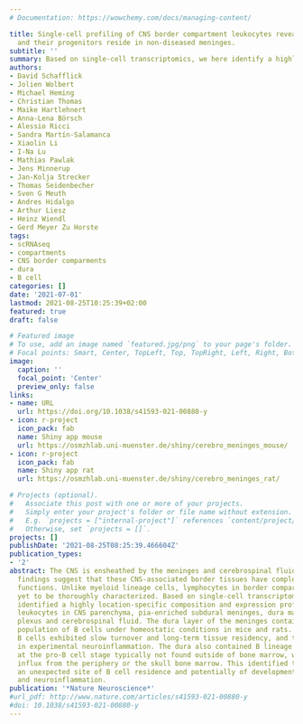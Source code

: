 ```yaml
---
# Documentation: https://wowchemy.com/docs/managing-content/

title: Single-cell profiling of CNS border compartment leukocytes reveals that B cells
  and their progenitors reside in non-diseased meninges.
subtitle: ''
summary: Based on single-cell transcriptomics, we here identify a highly location-specific composition and expression profile of tissue-resident leukocytes in CNS border compartments featuring B cells and their progenitors in the dura as an unexpected site of B cell residence.
authors:
- David Schafflick
- Jolien Wolbert
- Michael Heming
- Christian Thomas
- Maike Hartlehnert
- Anna-Lena Börsch
- Alessio Ricci
- Sandra Martín-Salamanca
- Xiaolin Li
- I-Na Lu
- Mathias Pawlak
- Jens Minnerup
- Jan-Kolja Strecker
- Thomas Seidenbecher
- Sven G Meuth
- Andres Hidalgo
- Arthur Liesz
- Heinz Wiendl
- Gerd Meyer Zu Horste
tags: 
- scRNAseq
- compartments
- CNS border comparments
- dura
- B cell
categories: []
date: '2021-07-01'
lastmod: 2021-08-25T10:25:39+02:00
featured: true
draft: false

# Featured image
# To use, add an image named `featured.jpg/png` to your page's folder.
# Focal points: Smart, Center, TopLeft, Top, TopRight, Left, Right, BottomLeft, Bottom, BottomRight.
image:
  caption: ''
  focal_point: 'Center'
  preview_only: false
links:
- name: URL
  url: https://doi.org/10.1038/s41593-021-00880-y
- icon: r-project
  icon_pack: fab
  name: Shiny app mouse
  url: https://osmzhlab.uni-muenster.de/shiny/cerebro_meninges_mouse/
- icon: r-project
  icon_pack: fab
  name: Shiny app rat
  url: https://osmzhlab.uni-muenster.de/shiny/cerebro_meninges_rat/

# Projects (optional).
#   Associate this post with one or more of your projects.
#   Simply enter your project's folder or file name without extension.
#   E.g. `projects = ["internal-project"]` references `content/project/deep-learning/index.md`.
#   Otherwise, set `projects = []`.
projects: []
publishDate: '2021-08-25T08:25:39.466604Z'
publication_types:
- '2'
abstract: The CNS is ensheathed by the meninges and cerebrospinal fluid, and recent
  findings suggest that these CNS-associated border tissues have complex immunological
  functions. Unlike myeloid lineage cells, lymphocytes in border compartments have
  yet to be thoroughly characterized. Based on single-cell transcriptomics, we here
  identified a highly location-specific composition and expression profile of tissue-resident
  leukocytes in CNS parenchyma, pia-enriched subdural meninges, dura mater, choroid
  plexus and cerebrospinal fluid. The dura layer of the meninges contained a large
  population of B cells under homeostatic conditions in mice and rats. Murine dura
  B cells exhibited slow turnover and long-term tissue residency, and they matured
  in experimental neuroinflammation. The dura also contained B lineage progenitors
  at the pro-B cell stage typically not found outside of bone marrow, without direct
  influx from the periphery or the skull bone marrow. This identified the dura as
  an unexpected site of B cell residence and potentially of development in both homeostasis
  and neuroinflammation.
publication: '*Nature Neuroscience*'
#url_pdf: http://www.nature.com/articles/s41593-021-00880-y
#doi: 10.1038/s41593-021-00880-y
---
```

